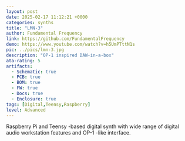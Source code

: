 ```yaml
---
layout: post
date: 2025-02-17 11:12:21 +0000
categories: synths
title: "LMN-3"
author: Fundamental Frequency
link: https://github.com/FundamentalFrequency
demo: https://www.youtube.com/watch?v=h5UmPTttN1s
pic: ../pics/lmn-3.jpg
description: "OP-1 inspired DAW-in-a-box"
ata-rating: 5
artifacts:
  - Schematic: true
  - PCB: true
  - BOM: true
  - FW: true
  - Docs: true
  - Enclosure: true
tags: [Digital,Teensy,Raspberry]
level: Advanced
---
```


Raspberry Pi and Teensy -based digital synth with wide range of digital audio workstation features and OP-1 -like interface.